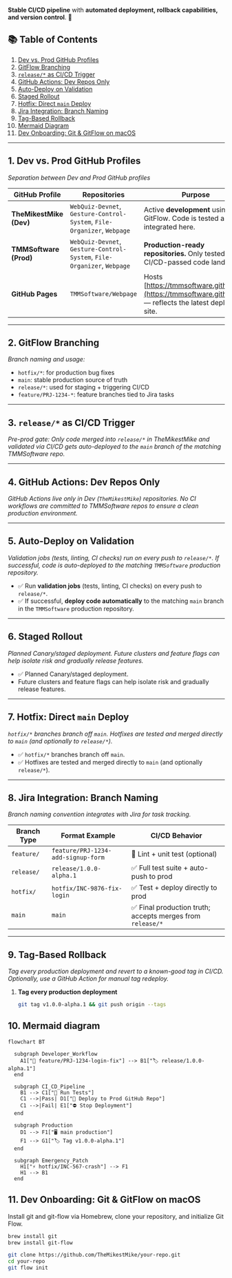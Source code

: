 **Stable CI/CD pipeline** with **automated deployment, rollback capabilities, and version control**. 🚀

## 📚 Table of Contents

1. [Dev vs. Prod GitHub Profiles](#1-dev-vs-prod-github-profiles)
2. [GitFlow Branching](#gitflow-branching)
3. [`release/*` as CI/CD Trigger](#release-as-cicd-trigger)
4. [GitHub Actions: Dev Repos Only](#github-actions-dev-repos-only)
5. [Auto-Deploy on Validation](#auto-deploy-on-validation)
6. [Staged Rollout](#staged-rollout)
7. [Hotfix: Direct `main` Deploy](#hotfix-direct-main-deploy)
8. [Jira Integration: Branch Naming](#jira-integration-branch-naming)
9. [Tag-Based Rollback](#tag-based-rollback)
10. [Mermaid Diagram](#mermaid-diagram)
11. [Dev Onboarding: Git & GitFlow on macOS](#dev-onboarding-git--gitflow-on-macos)

---

## 1. Dev vs. Prod GitHub Profiles
*Separation between Dev and Prod GitHub profiles*

| **GitHub Profile**         | **Repositories**                                             | **Purpose**                                                                                              |
|----------------------------|--------------------------------------------------------------|----------------------------------------------------------------------------------------------------------|
| **TheMikestMike (Dev)**    | `WebQuiz-Devnet`, `Gesture-Control-System`, `File-Organizer`, `Webpage` | Active **development** using GitFlow. Code is tested and integrated here.                                |
| **TMMSoftware (Prod)**     | `WebQuiz-Devnet`, `Gesture-Control-System`, `File-Organizer`, `Webpage` | **Production-ready repositories.** Only tested, CI/CD-passed code lands here.                           |
| **GitHub Pages**           | `TMMSoftware/Webpage`                                          | Hosts [https://tmmsoftware.github.io/](https://tmmsoftware.github.io/) — reflects the latest deployed site. |

---

## 2. GitFlow Branching
*Branch naming and usage:*
- `hotfix/*`: for production bug fixes
- `main`: stable production source of truth
- `release/*`: used for staging + triggering CI/CD
- `feature/PRJ-1234-*`: feature branches tied to Jira tasks

---

## 3. `release/*` as CI/CD Trigger
*Pre-prod gate: Only code merged into `release/*` in TheMikestMike and validated via CI/CD gets auto-deployed to the `main` branch of the matching TMMSoftware repo.*

---

## 4. GitHub Actions: Dev Repos Only
*GitHub Actions live only in Dev (`TheMikestMike`) repositories. No CI workflows are committed to TMMSoftware repos to ensure a clean production environment.*

---

## 5. Auto-Deploy on Validation
*Validation jobs (tests, linting, CI checks) run on every push to `release/*`. If successful, code is auto-deployed to the matching `TMMSoftware` production repository.*

- ✅ Run **validation jobs** (tests, linting, CI checks) on every push to `release/*`.
- ✅ If successful, **deploy code automatically** to the matching `main` branch in the `TMMSoftware` production repository.

---

## 6. Staged Rollout
*Planned Canary/staged deployment. Future clusters and feature flags can help isolate risk and gradually release features.*

- ✅ Planned Canary/staged deployment.
- Future clusters and feature flags can help isolate risk and gradually release features.

---

## 7. Hotfix: Direct `main` Deploy
*`hotfix/*` branches branch off `main`. Hotfixes are tested and merged directly to `main` (and optionally to `release/*`).*

- ✅ `hotfix/*` branches branch off `main`.
- ✅ Hotfixes are tested and merged directly to `main` (and optionally `release/*`).

---

## 8. Jira Integration: Branch Naming
*Branch naming convention integrates with Jira for task tracking.*

| Branch Type | Format Example                        | CI/CD Behavior                              |
|-------------|---------------------------------------|---------------------------------------------|
| `feature/`  | `feature/PRJ-1234-add-signup-form`    | 🧪 Lint + unit test (optional)              |
| `release/`  | `release/1.0.0-alpha.1`               | ✅ Full test suite + auto-push to prod        |
| `hotfix/`   | `hotfix/INC-9876-fix-login`           | ✅ Test + deploy directly to prod           |
| `main`      | `main`                                | ✅ Final production truth; accepts merges from `release/*` |

---

## 9. Tag-Based Rollback
*Tag every production deployment and revert to a known-good tag in CI/CD. Optionally, use a GitHub Action for manual tag redeploy.*

1. **Tag every production deployment**  
   ```sh
   git tag v1.0.0-alpha.1 && git push origin --tags


## 10. Mermaid diagram

```mermaid
flowchart BT

  subgraph Developer_Workflow
    A1["🌱 feature/PRJ-1234-login-fix"] --> B1["🏷️ release/1.0.0-alpha.1"]
  end

  subgraph CI_CD_Pipeline
    B1 --> C1["🧪 Run Tests"]
    C1 -->|Pass| D1["🚀 Deploy to Prod GitHub Repo"]
    C1 -->|Fail| E1["⛔ Stop Deployment"]
  end

  subgraph Production
    D1 --> F1["🖥️ main production"]
    F1 --> G1["🏷️ Tag v1.0.0-alpha.1"]
  end

  subgraph Emergency_Patch
    H1["⚡ hotfix/INC-567-crash"] --> F1
    H1 --> B1
  end
```

## 11. Dev Onboarding: Git & GitFlow on macOS
Install git and git-flow via Homebrew, clone your repository, and initialize Git Flow.

```bash
brew install git
brew install git-flow
```

```bash
git clone https://github.com/TheMikestMike/your-repo.git
cd your-repo
git flow init
```
